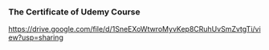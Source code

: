 ### The Certificate of Udemy Course ###
https://drive.google.com/file/d/1SneEXoWtwroMyvKep8CRuhUvSmZvtgTi/view?usp=sharing
